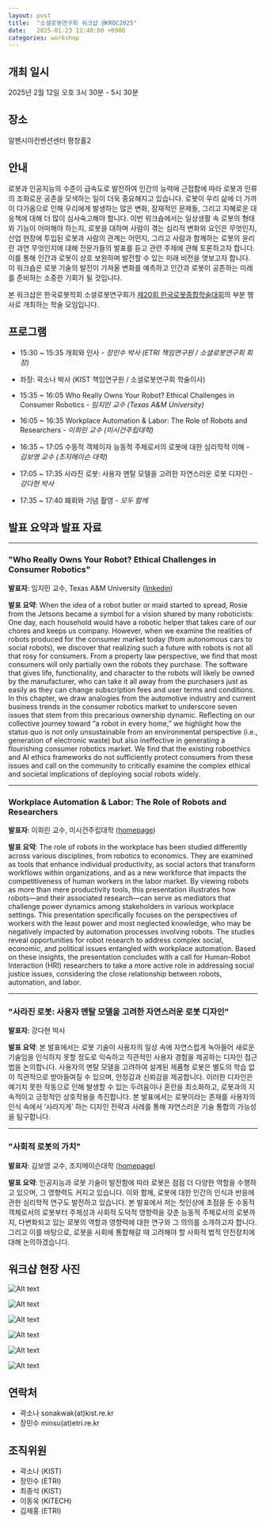 ```yaml
---
layout: post
title:  "소셜로봇연구회 워크샵 @KROC2025"
date:   2025-01-23 12:40:00 +0900
categories: workshop
---
```


## 개최 일시
2025년 2월 12일 오호 3시 30분 - 5시 30분

## 장소
알펜시아컨벤션센터 평창홀2

## 안내
로봇과 인공지능의 수준이 급속도로 발전하여 인간의 능력에 근접함에 따라 로봇과 인류의 조화로운 공존을 모색하는 일이 더욱 중요해지고 있습니다. 로봇이 우리 삶에 더 가까이 다가옴으로 인해 우리에게 발생하는 많은 변화, 잠재적인 문제들, 그리고 지혜로운 대응책에 대해 더 많이 심사숙고해야 합니다. 이번 워크숍에서는 일상생활 속 로봇의 형태와 기능이 어떠해야 하는지, 로봇을 대하며 사람이 겪는 심리적 변화와 요인은 무엇인지, 산업 현장에 투입된 로봇과 사람의 관계는 어떤지, 그리고 사람과 함께하는 로봇의 윤리란 과연 무엇인지에 대해 전문가들의 발표를 듣고 관련 주제에 관해 토론하고자 합니다. 이를 통해 인간과 로봇이 상호 보완하며 발전할 수 있는 미래 비전을 엿보고자 합니다. 이 워크숍은 로봇 기술의 발전이 가져올 변화를 예측하고 인간과 로봇이 공존하는 미래를 준비하는 소중한 기회가 될 것입니다.

본 워크샵은 한국로봇학회 소셜로봇연구회가 [제20회 한국로봇종합학술대회](https://kros.org/Conference/ConferenceView.asp?AC=0&CODE=CC20240802&CpPage=250#CONF)의 부분 행사로 개최하는 학술 모임입니다.


## 프로그램

* 15:30 ~ 15:35 개회와 인사 - *장민수 박사 (ETRI 책임연구원 / 소셜로봇연구회 회장)*

* 좌장: 곽소나 박사 (KIST 책임연구원 / 소셜로봇연구회 학술이사)

* 15:35 ~ 16:05 Who Really Owns Your Robot? Ethical Challenges in Consumer Robotics - *임지민 교수 (Texas A&M University)*

* 16:05 ~ 16:35 Workplace Automation & Labor: The Role of Robots and Researchers - *이희린 교수 (미시건주립대학)*

* 16:35 ~ 17:05 수동적 객체이자 능동적 주체로서의 로봇에 대한 심리학적 이해 - *김보영 교수 (조지메이슨 대학)*

* 17:05 ~ 17:35 사라진 로봇: 사용자 멘탈 모델을 고려한 자연스러운 로봇 디자인 - *강다현 박사*

* 17:35 ~ 17:40 폐회와 기념 촬영 - *모두 함께*

## 발표 요약과 발표 자료

----

### "Who Really Owns Your Robot? Ethical Challenges in Consumer Robotics"

**발표자**: 임지민 교수, Texas A&M University ([linkedin](https://www.linkedin.com/in/jimin-rhim-683046149/))

**발표 요약**: When the idea of a robot butler or maid started to spread, Rosie from the Jetsons became a symbol
for a vision shared by many roboticists: One day, each household would have a robotic helper
that takes care of our chores and keeps us company. However, when we examine the realities of
robots produced for the consumer market today (from autonomous cars to social robots), we discover
that realizing such a future with robots is not all that rosy for consumers. From a property
law perspective, we find that most consumers will only partially own the robots they purchase.
The software that gives life, functionality, and character to the robots will likely be owned by
the manufacturer, who can take it all away from the purchasers just as easily as they can change
subscription fees and user terms and conditions. In this chapter, we draw analogies from the automotive
industry and current business trends in the consumer robotics market to underscore seven
issues that stem from this precarious ownership dynamic. Reflecting on our collective journey
toward “a robot in every home,” we highlight how the status quo is not only unsustainable from
an environmental perspective (i.e., generation of electronic waste) but also ineffective in generating
a flourishing consumer robotics market. We find that the existing roboethics and AI ethics
frameworks do not sufficiently protect consumers from these issues and call on the community to
critically examine the complex ethical and societal implications of deploying social robots widely.

----

### Workplace Automation & Labor: The Role of Robots and Researchers

**발표자**: 이희린 교수, 미시건주립대학 ([homepage](https://comartsci.msu.edu/our-people/hee-rin-lee))

<!--
<img height="250" src="https://comartsci.msu.edu/sites/default/files/2019-12/Heerin.jpg" /><br/>

이희린 박사는 인디애나 대학교에서 정보학 박사 학위를 받았으며, 조지아 공과대학교에서 디지털 미디어 석사 학위를 취득했다. 이후 UC 샌디에이고에서 컴퓨터공학과 박사후 연구원으로 활동했다. 주요 연구 분야는 인간-로봇 상호작용으로, 사회적 소외 계층의 자율성을 강화하는 로봇 설계와 평가에 관심이 있다. HRI, UbiComp, CSCW, CHI 등의 학회에서 논문을 발표했으며, 기술 프로그램 위원으로도 활동했다.
-->


**발표 요약**: The role of robots in the workplace has been studied differently across various disciplines, from robotics to economics. They are examined as tools that enhance individual productivity, as social actors that transform workflows within organizations, and as a new workforce that impacts the competitiveness of human workers in the labor market. By viewing robots as more than mere productivity tools, this presentation illustrates how robots—and their associated research—can serve as mediators that challenge power dynamics among stakeholders in various workplace settings. This presentation specifically focuses on the perspectives of workers with the least power and most neglected knowledge, who may be negatively impacted by automation processes involving robots. The studies reveal opportunities for robot research to address complex social, economic, and political issues entangled with workplace automation. Based on these insights, the presentation concludes with a call for Human-Robot Interaction (HRI) researchers to take a more active role in addressing social justice issues, considering the close relationship between robots, automation, and labor.

----

### "사라진 로봇: 사용자 멘탈 모델을 고려한 자연스러운 로봇 디자인"

**발표자**: 강다현 박사

**발표 요약**: 본 발표에서는 로봇 기술이 사용자의 일상 속에 자연스럽게 녹아들어 새로운 기술임을 인식하지 못할 정도로 익숙하고 직관적인 사용자 경험을 제공하는 디자인 접근법을 논의합니다. 사용자의 멘탈 모델을 고려하여 설계된 제품형 로봇은 별도의 학습 없이 직관적으로 받아들여질 수 있으며, 안정감과 신뢰감을 제공합니다. 이러한 디자인은 예기치 못한 작동으로 인해 발생할 수 있는 두려움이나 혼란을 최소화하고, 로봇과의 지속적이고 긍정적인 상호작용을 촉진합니다. 본 발표에서는 로봇이라는 존재를 사용자의 인식 속에서 ‘사라지게’ 하는 디자인 전략과 사례를 통해 자연스러운 기술 통합의 가능성을 탐구합니다.

----

### "사회적 로봇의 가치"

**발표자**: 김보영 교수, 조지메이슨대학 ([homepage](https://www.boyoung-kim.com)) 
<!--
<img height="250" src="https://images.squarespace-cdn.com/content/v1/5cd47394815512e65f1614f2/1557641583556-J7MJA3VDLWAEMFKXI3JA/profile_pic_two.jpg?format=1000w" /><br/>
-->

**발표 요약**: 인공지능과 로봇 기술이 발전함에 따라 로봇은 점점 더 다양한 역할을 수행하고 있으며, 그 영향력도 커지고 있습니다. 이와 함께, 로봇에 대한 인간의 인식과 반응에 관한 심리학적 연구도 발전하고 있습니다. 본 발표에서 저는 첫인상에 초점을 둔 수동적 객체로서의 로봇부터 주체성과 사회적 도덕적 영향력을 갖춘 능동적 주체로서의 로봇까지, 다변화되고 있는 로봇의 역할과 영향력에 대한 연구와 그 의의를 소개하고자 합니다. 그리고 이를 바탕으로, 로봇을 사회에 통합해갈 때 고려해야 할 사회적 법적 안전장치에 대해 논의하겠습니다.

## 워크샵 현장 사진

![Alt text](/assets/images/workshop@kroc2025_250212_01.jpg)

![Alt text](/assets/images/workshop@kroc2025_250212_02.jpg)

![Alt text](/assets/images/workshop@kroc2025_250212_03.jpg)

![Alt text](/assets/images/workshop@kroc2025_250212_04.jpg)

![Alt text](/assets/images/workshop@kroc2025_250212_05.jpg)

![Alt text](/assets/images/workshop@kroc2025_250212_06.jpg)

## 연락처

- 곽소나 sonakwak(at)kist.re.kr
- 장민수 minsu(at)etri.re.kr

## 조직위원

* 곽소나 (KIST)
* 장민수 (ETRI)
* 최종석 (KIST)
* 이동욱 (KITECH)
* 김재홍 (ETRI)

